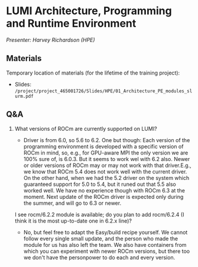 # LUMI Architecture, Programming and Runtime Environment

*Presenter: Harvey Richardson (HPE)*

## Materials

<!-- Course materials will be provided during and after the course. -->

Temporary location of materials (for the lifetime of the training project):

-   Slides: `/project/project_465001726/Slides/HPE/01_Architecture_PE_modules_slurm.pdf`

<!--
Archived materials on LUMI:

-   Slides: `/appl/local/training/2p3day-20250303/files/LUMI-2p3day-20250303-301-HPE_Cray_EX_Architecture.pdf`

-   Recording: `/appl/local/training/2p3day-20250303/recordings/301-HPE_Cray_EX_Architecture.mp4`

These materials can only be distributed to actual users of LUMI (active user account).
-->


## Q&A

1.  What versions of ROCm are currently supported on LUMI?

    -   Driver is from 6.0, so 5.6 to 6.2. One but though: Each version of the programming environment is developed with a specific version of ROCm in mind, so, e.g., for GPU-aware MPI the only version we are 100% sure of, is 6.0.3. But it seems to work wel with 6.2 also. Newer or older versions of ROCm may or may not work with that driver.E.g., we know that ROCm 5.4 does not work well with the current driver. On the other hand, when we had the 5.2 driver on the system which guaranteed support for 5.0 to 5.4, but it runed out that 5.5 also worked well. We have no experience though with ROCm 6.3 at the moment. Next update of the ROCm driver is expected only during the summer, and will go to 6.3 or newer.

    I see rocm/6.2.2 module is available; do you plan to add rocm/6.2.4  (I think it is the most up-to-date  one in 6.2.x line)?

    -   No, but feel free to adapt the Easy/build recipe yourself. We cannot follow every single small update, and the person who made the module for us has also left the team. We also have containers from which you can experiment with newer ROCm versions, but there too we don't have the personpower to do each and every version.
